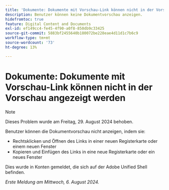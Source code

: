 ```yaml
---
title: 'Dokumente: Dokumente mit Vorschau-Link können nicht in der Vorschau angezeigt werden'
description: Benutzer können keine Dokumentvorschau anzeigen.
hidefromtoc: true
feature: Digital Content and Documents
exl-id: ef149cc4-fe45-4f90-a0f8-850db9c33425
source-git-commit: 5883bf2455640b180072be228eae4d11d1c7b6c9
workflow-type: tm+mt
source-wordcount: '73'
ht-degree: 13%

---
```


# Dokumente: Dokumente mit Vorschau-Link können nicht in der Vorschau angezeigt werden

>[!NOTE]
>
>Dieses Problem wurde am Freitag, 29. August 2024 behoben.

Benutzer können die Dokumentvorschau nicht anzeigen, indem sie:

* Rechtsklicken und Öffnen des Links in einer neuen Registerkarte oder einem neuen Fenster
* Kopieren und Einfügen des Links in eine neue Registerkarte oder ein neues Fenster

Dies wurde in Konten gemeldet, die sich auf der Adobe Unified Shell befinden.

_Erste Meldung am Mittwoch, 6. August 2024._
